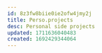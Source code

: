 ```yaml
---
id: 8z3fw8biie0ie2ofw4jmy2j
title: Perso.projects
desc: Personal side projects
updated: 1711636040483
created: 1692429344064
---
```



